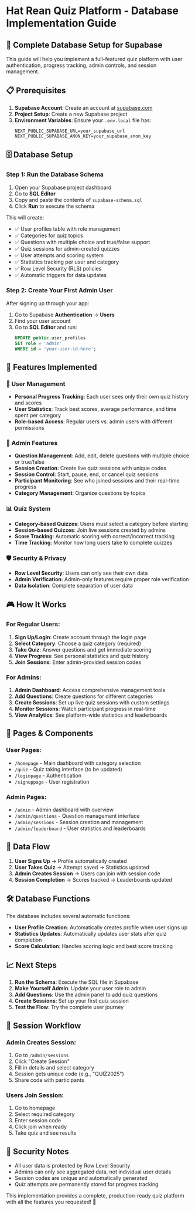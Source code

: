 # Hat Rean Quiz Platform - Database Implementation Guide

## 🚀 Complete Database Setup for Supabase

This guide will help you implement a full-featured quiz platform with user authentication, progress tracking, admin controls, and session management.

## 📋 Prerequisites

1. **Supabase Account**: Create an account at [supabase.com](https://supabase.com)
2. **Project Setup**: Create a new Supabase project
3. **Environment Variables**: Ensure your `.env.local` file has:
   ```
   NEXT_PUBLIC_SUPABASE_URL=your_supabase_url
   NEXT_PUBLIC_SUPABASE_ANON_KEY=your_supabase_anon_key
   ```

## 🗄️ Database Setup

### Step 1: Run the Database Schema

1. Open your Supabase project dashboard
2. Go to **SQL Editor**
3. Copy and paste the contents of `supabase-schema.sql`
4. Click **Run** to execute the schema

This will create:
- ✅ User profiles table with role management
- ✅ Categories for quiz topics
- ✅ Questions with multiple choice and true/false support
- ✅ Quiz sessions for admin-created quizzes
- ✅ User attempts and scoring system
- ✅ Statistics tracking per user and category
- ✅ Row Level Security (RLS) policies
- ✅ Automatic triggers for data updates

### Step 2: Create Your First Admin User

After signing up through your app:

1. Go to Supabase **Authentication** → **Users**
2. Find your user account
3. Go to **SQL Editor** and run:
   ```sql
   UPDATE public.user_profiles 
   SET role = 'admin' 
   WHERE id = 'your-user-id-here';
   ```

## 🔧 Features Implemented

### 👤 User Management
- **Personal Progress Tracking**: Each user sees only their own quiz history and scores
- **User Statistics**: Track best scores, average performance, and time spent per category
- **Role-based Access**: Regular users vs. admin users with different permissions

### 🎯 Admin Features
- **Question Management**: Add, edit, delete questions with multiple choice or true/false
- **Session Creation**: Create live quiz sessions with unique codes
- **Session Control**: Start, pause, end, or cancel quiz sessions
- **Participant Monitoring**: See who joined sessions and their real-time progress
- **Category Management**: Organize questions by topics

### 📊 Quiz System
- **Category-based Quizzes**: Users must select a category before starting
- **Session-based Quizzes**: Join live sessions created by admins
- **Score Tracking**: Automatic scoring with correct/incorrect tracking
- **Time Tracking**: Monitor how long users take to complete quizzes

### 🛡️ Security & Privacy
- **Row Level Security**: Users can only see their own data
- **Admin Verification**: Admin-only features require proper role verification
- **Data Isolation**: Complete separation of user data

## 🎮 How It Works

### For Regular Users:
1. **Sign Up/Login**: Create account through the login page
2. **Select Category**: Choose a quiz category (required)
3. **Take Quiz**: Answer questions and get immediate scoring
4. **View Progress**: See personal statistics and quiz history
5. **Join Sessions**: Enter admin-provided session codes

### For Admins:
1. **Admin Dashboard**: Access comprehensive management tools
2. **Add Questions**: Create questions for different categories
3. **Create Sessions**: Set up live quiz sessions with custom settings
4. **Monitor Sessions**: Watch participant progress in real-time
5. **View Analytics**: See platform-wide statistics and leaderboards

## 📱 Pages & Components

### User Pages:
- `/homepage` - Main dashboard with category selection
- `/quiz` - Quiz taking interface (to be updated)
- `/loginpage` - Authentication
- `/signuppage` - User registration

### Admin Pages:
- `/admin` - Admin dashboard with overview
- `/admin/questions` - Question management interface
- `/admin/sessions` - Session creation and management
- `/admin/leaderboard` - User statistics and leaderboards

## 🔄 Data Flow

1. **User Signs Up** → Profile automatically created
2. **User Takes Quiz** → Attempt saved → Statistics updated
3. **Admin Creates Session** → Users can join with session code
4. **Session Completion** → Scores tracked → Leaderboards updated

## 🛠️ Database Functions

The database includes several automatic functions:
- **User Profile Creation**: Automatically creates profile when user signs up
- **Statistics Updates**: Automatically updates user stats after quiz completion
- **Score Calculation**: Handles scoring logic and best score tracking

## 📈 Next Steps

1. **Run the Schema**: Execute the SQL file in Supabase
2. **Make Yourself Admin**: Update your user role to admin
3. **Add Questions**: Use the admin panel to add quiz questions
4. **Create Sessions**: Set up your first quiz session
5. **Test the Flow**: Try the complete user journey

## 🎯 Session Workflow

### Admin Creates Session:
1. Go to `/admin/sessions`
2. Click "Create Session"
3. Fill in details and select category
4. Session gets unique code (e.g., "QUIZ2025")
5. Share code with participants

### Users Join Session:
1. Go to homepage
2. Select required category
3. Enter session code
4. Click join when ready
5. Take quiz and see results

## 🔐 Security Notes

- All user data is protected by Row Level Security
- Admins can only see aggregated data, not individual user details
- Session codes are unique and automatically generated
- Quiz attempts are permanently stored for progress tracking

This implementation provides a complete, production-ready quiz platform with all the features you requested! 🎉
